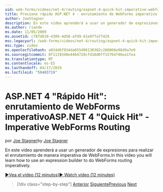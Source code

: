 ```yaml
---
uid: web-forms/videos/net-4/routing/aspnet-4-quick-hit-imperative-webforms-routing
title: Presione rápido ASP.NET 4 - enrutamiento de WebForms imperativo
author: JoeStagner
description: En este vídeo aprenderá a usar un generador de expresiones para realizar el enrutamiento de manera imperativa de WebForms.
ms.author: riande
ms.date: 11/05/2009
ms.assetid: c78fd810-4309-4d58-afd9-81e9ffa77429
msc.legacyurl: /web-forms/videos/net-4/routing/aspnet-4-quick-hit-imperative-webforms-routing
msc.type: video
ms.openlocfilehash: a034d6f934da055d06130302c288066e98d9a7e9
ms.sourcegitcommit: 0f1119340e4464720cfd16d0ff15764746ea1fea
ms.translationtype: MT
ms.contentlocale: es-ES
ms.lasthandoff: 04/17/2019
ms.locfileid: "59403719"
---
```

# <a name="aspnet-4-quick-hit---imperative-webforms-routing"></a><span data-ttu-id="59917-103">ASP.NET 4 "Rápido Hit": enrutamiento de WebForms imperativo</span><span class="sxs-lookup"><span data-stu-id="59917-103">ASP.NET 4 "Quick Hit" - Imperative WebForms Routing</span></span>

<span data-ttu-id="59917-104">por [Joe Stagner](https://github.com/JoeStagner)</span><span class="sxs-lookup"><span data-stu-id="59917-104">by [Joe Stagner](https://github.com/JoeStagner)</span></span>

<span data-ttu-id="59917-105">En este vídeo aprenderá a usar un generador de expresiones para realizar el enrutamiento de manera imperativa de WebForms.</span><span class="sxs-lookup"><span data-stu-id="59917-105">In this video you will learn how to use an expression builder to do WebForms routing imperatively.</span></span> 

[<span data-ttu-id="59917-106">&#9654;Vea el vídeo (12 minutos)</span><span class="sxs-lookup"><span data-stu-id="59917-106">&#9654; Watch video (12 minutes)</span></span>](https://channel9.msdn.com/Blogs/ASP-NET-Site-Videos/aspnet-4-quick-hit-imperative-webforms-routing)

> [!div class="step-by-step"]
> <span data-ttu-id="59917-107">[Anterior](aspnet-4-quick-hit-permanent-redirect.md)
> [Siguiente](aspnet-4-quick-hit-declarative-webforms-routing.md)</span><span class="sxs-lookup"><span data-stu-id="59917-107">[Previous](aspnet-4-quick-hit-permanent-redirect.md)
[Next](aspnet-4-quick-hit-declarative-webforms-routing.md)</span></span>

